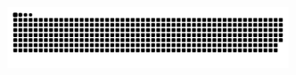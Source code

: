 <picture>
  <source media="(prefers-color-scheme: dark)" srcset="https://github.com/sxy15/sxy15/blob/output/github-contribution-grid-snake-dark.svg">
  <source media="(prefers-color-scheme: light)" srcset="https://github.com/sxy15/sxy15/blob/output/github-contribution-grid-snake.svg">
  <img alt="github contribution grid snake animation" src="https://github.com/sxy15/sxy15/blob/output/github-contribution-grid-snake.svg">
</picture>